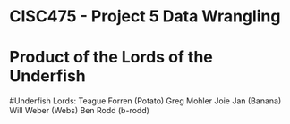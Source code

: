 # CISC475 - Project 5 Data Wrangling
# Product of the Lords of the Underfish

#Underfish Lords:
Teague Forren (Potato)
Greg Mohler
Joie Jan (Banana)
Will Weber (Webs)
Ben Rodd (b-rodd)
